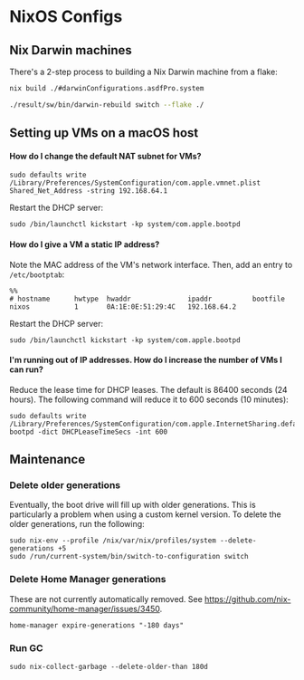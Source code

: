# NixOS Configs

## Nix Darwin machines

There's a 2-step process to building a Nix Darwin machine from a flake:

```bash
nix build ./#darwinConfigurations.asdfPro.system
```

```bash
./result/sw/bin/darwin-rebuild switch --flake ./
```

## Setting up VMs on a macOS host

#### How do I change the default NAT subnet for VMs?

```shell
sudo defaults write /Library/Preferences/SystemConfiguration/com.apple.vmnet.plist Shared_Net_Address -string 192.168.64.1
```

Restart the DHCP server:

```shell
sudo /bin/launchctl kickstart -kp system/com.apple.bootpd
```

#### How do I give a VM a static IP address?

Note the MAC address of the VM's network interface. Then, add an entry to `/etc/bootptab`:

```
%%
# hostname      hwtype  hwaddr              ipaddr          bootfile
nixos           1       0A:1E:0E:51:29:4C   192.168.64.2
```

Restart the DHCP server:

```shell
sudo /bin/launchctl kickstart -kp system/com.apple.bootpd
```

#### I'm running out of IP addresses. How do I increase the number of VMs I can run?

Reduce the lease time for DHCP leases. The default is 86400 seconds (24 hours). The following command will reduce it to 600 seconds (10 minutes):

```
sudo defaults write /Library/Preferences/SystemConfiguration/com.apple.InternetSharing.default.plist bootpd -dict DHCPLeaseTimeSecs -int 600
```


## Maintenance

### Delete older generations

Eventually, the boot drive will fill up with older generations. This is particularly a problem when using a custom kernel version.
To delete the older generations, run the following:

```console
sudo nix-env --profile /nix/var/nix/profiles/system --delete-generations +5
sudo /run/current-system/bin/switch-to-configuration switch
```

### Delete Home Manager generations

These are not currently automatically removed.
See https://github.com/nix-community/home-manager/issues/3450.

```console
home-manager expire-generations "-180 days"
```

### Run GC

```console
sudo nix-collect-garbage --delete-older-than 180d
```
